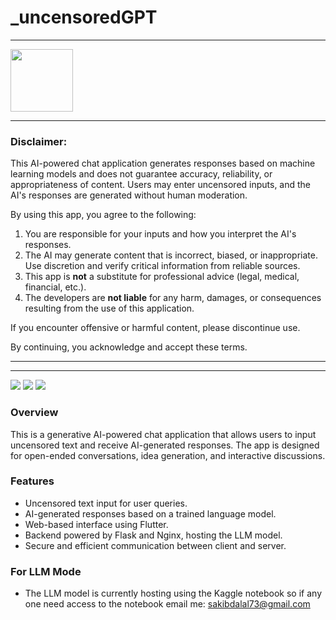 # _uncensoredGPT
<hr>

<img src="screenshots/logo.png" height=100 />

---

### Disclaimer:

This AI-powered chat application generates responses based on machine learning models and does not guarantee accuracy, reliability, or appropriateness of content. Users may enter uncensored inputs, and the AI's responses are generated without human moderation.  

By using this app, you agree to the following:  
1. You are responsible for your inputs and how you interpret the AI's responses.  
2. The AI may generate content that is incorrect, biased, or inappropriate. Use discretion and verify critical information from reliable sources.  
3. This app is **not** a substitute for professional advice (legal, medical, financial, etc.).  
4. The developers are **not liable** for any harm, damages, or consequences resulting from the use of this application.  

If you encounter offensive or harmful content, please discontinue use.  

By continuing, you acknowledge and accept these terms.  

---

<hr>

<img src="screenshots/main_page.jpeg" /> 
<img src="screenshots/example01.jpeg" />
<img src="screenshots/example02.jpeg" />

### Overview

This is a generative AI-powered chat application that allows users to input uncensored text and receive AI-generated responses. The app is designed for open-ended conversations, idea generation, and interactive discussions.

### Features

- Uncensored text input for user queries.
- AI-generated responses based on a trained language model.
- Web-based interface using Flutter.
- Backend powered by Flask and Nginx, hosting the LLM model.
- Secure and efficient communication between client and server.

### For LLM Mode 
- The LLM model is currently hosting using the Kaggle notebook so if any one need access to the notebook email me: sakibdalal73@gmail.com